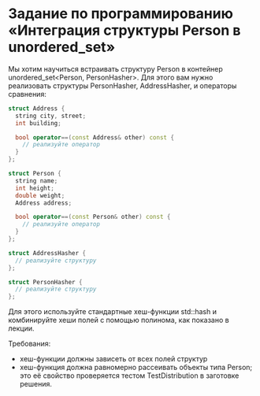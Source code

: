 # Задание по программированию «Интеграция структуры Person в unordered_set»

Мы хотим научиться встраивать структуру Person в контейнер unordered_set<Person, PersonHasher>. Для этого вам нужно реализовать структуры PersonHasher, AddressHasher, и операторы сравнения:

```cpp
struct Address {
  string city, street;
  int building;

  bool operator==(const Address& other) const {
    // реализуйте оператор
  }
};

struct Person {
  string name;
  int height;
  double weight;
  Address address;

  bool operator==(const Person& other) const {
    // реализуйте оператор
  }
};

struct AddressHasher {
  // реализуйте структуру
};

struct PersonHasher {
  // реализуйте структуру
};
```

Для этого используйте стандартные хеш-функции std::hash и комбинируйте хеши полей с помощью полинома, как показано в лекции.

Требования:
- хеш-функции должны зависеть от всех полей структур
- хеш-функция должна равномерно рассеивать объекты типа Person; это её свойство проверяется тестом TestDistribution в заготовке решения.
